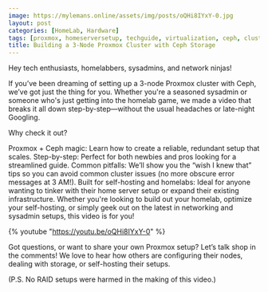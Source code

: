 ```yaml
---
image: https://mylemans.online/assets/img/posts/oQHi8IYxY-0.jpg
layout: post
categories: [HomeLab, Hardware]
tags: [proxmox, homeserversetup, techguide, virtualization, ceph, cluster setup, high availability, infrastructure]
title: Building a 3-Node Proxmox Cluster with Ceph Storage
---
```


Hey tech enthusiasts, homelabbers, sysadmins, and network ninjas!

If you’ve been dreaming of setting up a 3-node Proxmox cluster with Ceph, we’ve got just the thing for you. Whether you're a seasoned sysadmin or someone who's just getting into the homelab game, we made a video that breaks it all down step-by-step—without the usual headaches or late-night Googling.

Why check it out?

Proxmox + Ceph magic: Learn how to create a reliable, redundant setup that scales.
Step-by-step: Perfect for both newbies and pros looking for a streamlined guide.
Common pitfalls: We’ll show you the “wish I knew that” tips so you can avoid common cluster issues (no more obscure error messages at 3 AM!).
Built for self-hosting and homelabs: Ideal for anyone wanting to tinker with their home server setup or expand their existing infrastructure.
Whether you're looking to build out your homelab, optimize your self-hosting, or simply geek out on the latest in networking and sysadmin setups, this video is for you!

{% youtube "https://youtu.be/oQHi8IYxY-0" %}

Got questions, or want to share your own Proxmox setup? Let’s talk shop in the comments! We love to hear how others are configuring their nodes, dealing with storage, or self-hosting their setups.

(P.S. No RAID setups were harmed in the making of this video.)
